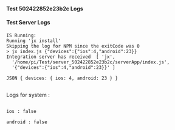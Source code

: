 #### Test 502422852e23b2c Logs

#### Test Server Logs
```
IS Running:
Running 'jx install'
Skipping the log for NPM since the exitCode was 0
> jx index.js {"devices":{"ios":4,"android":23}}
Integration server has received  [ 'jx',
  '/home/pi/Test/server_502422852e23b2c/serverApp/index.js',
  '{"devices":{"ios":4,"android":23}}' ]

JSON { devices: { ios: 4, android: 23 } }


```


Logs for system : 
```

ios : false

android : false
```
